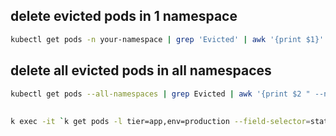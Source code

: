 ## delete evicted pods in 1 namespace
```sh
kubectl get pods -n your-namespace | grep 'Evicted' | awk '{print $1}' | xargs kubectl delete pod -n your-namesapce
```

## delete all evicted pods in all namespaces
```sh
kubectl get pods --all-namespaces | grep Evicted | awk '{print $2 " --namespace=" $1}' | xargs kubectl delete pod
```
##
```sh
k exec -it `k get pods -l tier=app,env=production --field-selector=status.phase=Running -o jsobpath="{.items[0].metadata.name}"` -- bash
```

